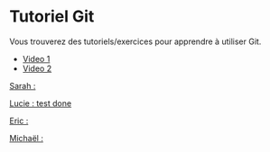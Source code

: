 # Tutoriel Git
Vous trouverez des tutoriels/exercices pour apprendre à utiliser Git.
- <a href="https://youtu.be/i_23KUAEtUM?si=jPhf-NHYDmGYmdgp">Video 1
- <a href="https://youtu.be/lYiE5lBS13E?si=bT7edN2DR_ch-f-Q">Video 2

Sarah : 

Lucie : test done

Eric :

Michaël :
